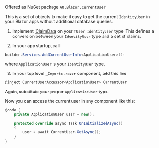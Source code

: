 Offered as NuGet package `AO.Blazor.CurrentUser`.

This is a set of objects to make it easy to get the current `IdentityUser` in your Blazor apps without additional database queries.

1. Implement [IClaimData](./IClaimData.cs) on your `TUser IdentityUser` type. This defines a conversion between your `IdentityUser` type and a set of claims.

2. In your app startup, call

```csharp
builder.Services.AddCurrentUserInfo<ApplicationUser>();
```

where `ApplicationUser` is your `IdentityUser` type.

3. In your top level `_Imports.razor` component, add this line

```csharp
@inject CurrentUserAccessor<ApplicationUser> CurrentUser
```

Again, substitute your proper `ApplicationUser` type.

Now you can access the current user in any component like this:

```csharp
@code {
	private ApplicationUser user = new();

	protected override async Task OnInitializedAsync()
	{
		user = await CurrentUser.GetAsync();
	}
}
```